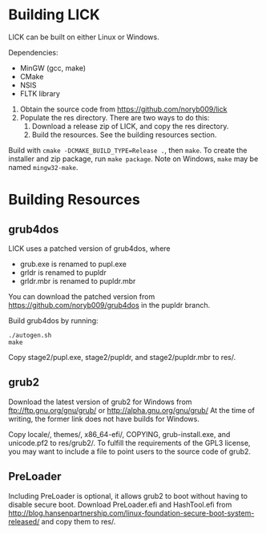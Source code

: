 # Building LICK

LICK can be built on either Linux or Windows.

Dependencies:
- MinGW (gcc, make)
- CMake
- NSIS
- FLTK library

1. Obtain the source code from https://github.com/noryb009/lick
2. Populate the res directory. There are two ways to do this:
    1. Download a release zip of LICK, and copy the res directory.
    2. Build the resources. See the building resources section.

Build with `cmake -DCMAKE_BUILD_TYPE=Release .`, then `make`. To create the installer and zip package, run
`make package`. Note on Windows, `make` may be named `mingw32-make`.

# Building Resources
## grub4dos
LICK uses a patched version of grub4dos, where
- grub.exe is renamed to pupl.exe
- grldr is renamed to pupldr
- grldr.mbr is renamed to pupldr.mbr

You can download the patched version from https://github.com/noryb009/grub4dos
in the pupldr branch.

Build grub4dos by running:

```
./autogen.sh
make
```

Copy stage2/pupl.exe, stage2/pupldr, and stage2/pupldr.mbr to res/.

## grub2
Download the latest version of grub2 for Windows from
ftp://ftp.gnu.org/gnu/grub/ or http://alpha.gnu.org/gnu/grub/
At the time of writing, the former link does not have builds for Windows.

Copy locale/, themes/, x86_64-efi/, COPYING, grub-install.exe, and unicode.pf2
to res/grub2/. To fulfill the requirements of the GPL3 license, you may want
to include a file to point users to the source code of grub2.

## PreLoader
Including PreLoader is optional, it allows grub2 to boot without having to
disable secure boot. Download PreLoader.efi and HashTool.efi from
http://blog.hansenpartnership.com/linux-foundation-secure-boot-system-released/
and copy them to res/.
